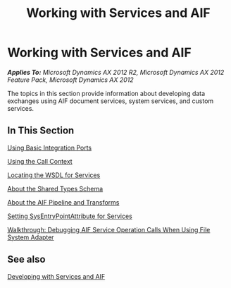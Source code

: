 ﻿---
title: Working with Services and AIF
TOCTitle: Working with Services and AIF
ms:assetid: e9d1eba9-b9ed-46bc-a27d-c1d9d08c01c2
ms:mtpsurl: https://technet.microsoft.com/en-us/library/Hh692467(v=AX.60)
ms:contentKeyID: 41702364
ms.date: 04/17/2013
mtps_version: v=AX.60
---

# Working with Services and AIF 


_**Applies To:** Microsoft Dynamics AX 2012 R2, Microsoft Dynamics AX 2012 Feature Pack, Microsoft Dynamics AX 2012_

The topics in this section provide information about developing data exchanges using AIF document services, system services, and custom services.

## In This Section

[Using Basic Integration Ports](using-basic-integration-ports.md)

[Using the Call Context](using-the-call-context.md)

[Locating the WSDL for Services](locating-the-wsdl-for-services.md)

[About the Shared Types Schema](about-the-shared-types-schema.md)

[About the AIF Pipeline and Transforms](about-the-aif-pipeline-and-transforms.md)

[Setting SysEntryPointAttribute for Services](setting-sysentrypointattribute-for-services.md)

[Walkthrough: Debugging AIF Service Operation Calls When Using File System Adapter](walkthrough-debugging-aif-service-operation-calls-when-using-file-system-adapter.md)

## See also

[Developing with Services and AIF](developing-with-services-and-aif.md)

